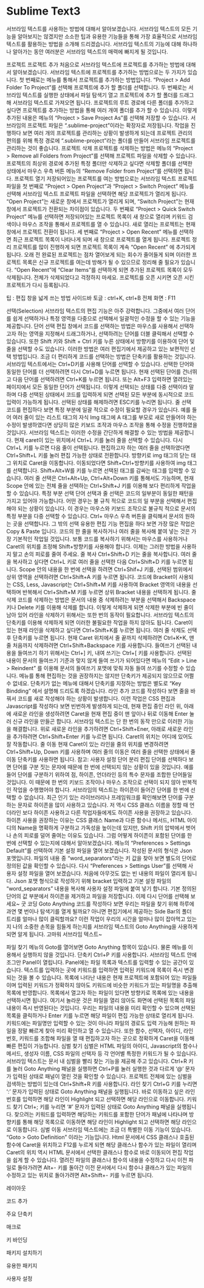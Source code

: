 Sublime Text3
=======

서브라임 텍스트를 사용하는 방법에 대해서 알아보겠습니다.
서브라임 텍스트의 모든 기능을 알아보지는 않겠지만 소소한 팁과 유용한 기능들을 통해 가장 효율적으로 서브라임 텍스트를 활용하는 방법을 소개해 드리겠습니다.
서브라임 텍스트의 기능에 대해 하나하나 알아가는 동안 여러분은 서브라임 텍스트의 매력에 빠지게 될 것입니다.

프로젝트
프로젝트 추가
처음으로 서브라임 텍스트에 프로젝트를 추가하는 방법에 대해서 알아보겠습니다.
서브라임 텍스트에 프로젝트를 추가하는 방법으로는 두 가지가 있습니다.
첫 번째로는 메뉴를 통해서 프로젝트를 추가하는 방법입니다.
“Project > Add Folder To Project”를 선택해 프로젝트에 추가 할 폴더를 선택합니다.
두 번째로는 서브라임 텍스트를 실행한 상태에서 파일 탐색기 열고 프로젝트에 추가 할 폴더를 드래그해 서브라임 텍스트로 가져오면 됩니다.
프로젝트의 루트 경로에 다른 폴더를 추가하고 싶다면 프로젝트를 추가하는 방법을 통해 여러 개여 폴더를 추가 할 수 있습니다.
이렇게 추가된 내용은 메뉴의 “Project > Save Project As”를 선택해 저장할 수 있습니다.
서브라임의 프로젝트 파일은 “.sublime-project”이라는 확장자로 저장됩니다.
작업을 진행하다 보면 여러 개의 프로젝트를 관리하는 상황이 발생하게 되는데 프로젝트 관리의 편의를 위해 특정 경로에 “.sublime-project”라는 폴더를 만들어 서브라임 프로젝트를 관리하는 것이 좋습니다.
프로젝트 삭제
프로젝트를 삭제하는 방법은 메뉴의 “Project > Remove all Folders from Project”를 선택해 프로젝트 파일을 삭제할 수 있습니다.
프로젝트의 최상위 경로에 추가된 특정 폴더만 삭제하고 싶다면 삭제할 폴더를 선택한 상태에서 마우스 우측 버튼 메뉴의 “Remove Folder from Project”를 선택하면 됩니다.
프로젝트 열기
저장되어있는 프로젝트를 여는 방법으로는 서브라임 텍스트 프로젝트 파일을 
첫 번째로 “Project > Open Project”과 “Project > Switch Project” 메뉴를 선택해 서브라임 텍스트 프로젝트 파일을 선택하면 해당 프로젝트가 열리게 됩니다. “Open Project”는 새로운 창에서 프로젝트가 열리게 되며, “Switch Project”는 현재 창에서 프로젝트가 전환되는 차이점이 있습니다.
두 번째로 “Project > Quick Switch Project” 메뉴를 선택하면 저장되어있는 프로젝트 목록이 새 창으로 열리며 키워드 검색이나 마우스 조작을 통해서 프로젝트를 열 수 있습니다. 새로 열리는 프로젝트는 현재 창에서 프로젝트 전환이 됩니다.
세 번째로 “Project > Open Recent” 메뉴를 선택하면 최근 프로젝트 목록이 나타나게 되며 새 창으로 프로젝트를 열게 됩니다.
프로젝트 정리
프로젝트를 많이 진행하게 되면 프로젝트 목록이 계속 “Open Recent” 에 추가되게 됩니다. 오래 전 완료된 프로젝트는 점차 열어보게 되는 회수가 줄어들게 되며 이러한 프로젝트 목록은 신규 프로젝트를 여는데 방해가 될 수 있으므로 정리해 줄 필요가 있습니다. “Open Recent”에 “Clear Items”를 선택하게 되면 추가된 프로젝트 목록이 모두 삭제됩니다. 전체가 삭제되었다고 걱정하지 마세요. 프로젝트를 오픈 시키면 오픈 시킨 프로젝트가 다시 등록됩니다.

팁 : 편집 창을 넓게 쓰는 방법
사이드바 토글 : ctrl+K, ctrl+B
전체 화면 : F11

선택(Selection)
서브라임 텍스트의 편집 기능은 아주 강력합니다. 그중에서 여러 단어를 쉽게 선택하거나 특정 영역을 다중으로 선택해서 일괄적인 수정을 할 수 있는 기능을 제공합니다.
단어 선택
편집 창에서 코드를 선택하는 방법은 마우스를 사용해서 선택하고자 하는 영역을 지정해서 드래그하거나, 선택하려는 단어를 더블 클릭해서 선택할 수 있습니다. 또한 Shift 키와 Shift + Ctrl 키를 누른 상태에서 방향키를 이용하여 단어 및 줄을 선택할 수도 있습니다. 이러한 방법은 여러 편집기에서 제공하고 있는 보편적인 선택 방법입니다.
조금 더 편리하게 코드를 선택하는 방법은 단축키를 활용하는 것입니다. 서브라임 텍스트에서는 Ctrl+D키를 사용해 단어를 선택할 수 있습니다. 선택한 단어와 동일한 단어를 더 선택하려면 다시 Ctrl+D를 누르면 됩니다. 현재 선택된 단어를 건너뛰고 다음 단어를 선택하려면 Ctrl+K를 누르면 됩니다. 또는 Alt+F3 입력하면 열려있는 페이지에서 모든 동일한 단어가 선택됩니다. 이렇게 선택되는 상태를 다중 선택이라 말하며 다중 선택된 상태에서 코드를 입력하게 되면 선택된 모든 부분에 동시적으로 코드 입력이 가능하게 됩니다. 선택된 상태를 해제하려면 ESC키를 누리면 됩니다.
줄 선택
코드를 편집하다 보면 특정 부분에 일괄 적으로 수정이 필요할 경우가 있습니다. 
예를 들어 여러 줄이 있는 리스트 태그의 자식 Img 태그에 A 태그를 부모로 새로 만들어야 하는 수정이 발생하였다면 상당히 많은 키보드 조작과 마우스 조작을 통해 수정을 진행하였을 것입니다. 서브라임 텍스트는 이러한 수정을 간단하게 해결할 수 있는 방법을 제공합니다.
현재 caret이 있는 위치에서 Ctrl+L 키를 눌러 줄을 선택할 수 있습니다. 다시 Ctrl+L 키를 누르면 다음 줄이 선택됩니다. 편집하고자 하는 여러 줄을 선택하였다면 Ctrl+Shift+L 키를 눌러 편집 가능한 상태로 전환합니다. 방향키로 img 태그의 닫는 태그 위치로 Caret을 이동합니다. 이동되었다면 Shift+Ctrl+방향키를 사용하여 img 태그를 선택합니다. Shift+Alt+W를 키를 누르면 선택된 태그를 감싸는 태그를 입력할 수 있습니다.
여러 줄 선택은 Ctrl+Alt+Up, Ctrl+Alt+Down 키를 통해서도 가능하며, 현재 Scope 안에 있는 전체 줄을 선택하는 Ctrl+Shift+J 키를 이용해 보다 편리하게 작업을 할 수 있습니다.
특정 부분 선택
단어 선택과 줄 선택은 코드의 일부분이 동일한 패턴을 가지고 있어야 가능합니다. 어떤 경우는 불 규칙 적으로 코드의 일 부분을 선택해서 편집해야 되는 상황이 있습니다. 이 경우는 마우스와 키보드 조작으로 불규칙 적으로 문서의 특정 부분을 다중 선택할 수 있습니다.
Ctrl+ 마우스 우측 버튼을 클릭해서 문서의 원하는 곳을 선택합니다.
그 밖의 선택 유용한 편집 기능
편집을 하다 보면 가장 많은 작업은 Copy & Paste 입니다. 코드의 한 줄을 복사하거나 여러 줄을 복사해 붙여 넣는 것은 가장 기본적인 작업일 것입니다. 보통 코드를 복사하기 위해서는 마우스를 사용하거나 Caret의 위치를 조정해 Shift+방향키를 사용해야 합니다. 이제는 그러한 방법을 사용하지 말고 손의 피로를 줄여 주세요.
줄 복사
Ctrl+Shift+D 키는 줄을 복사합니다. 여러 줄을 복사하고 싶다면 Ctrl+L 키로 여러 줄을 선택한 다음 Ctrl+Shift+D 키를 누르면 됩니다. 
Scope 안의 내용을 한 번에 선택을 하려면 Ctrl+Shif+J 키를, 선택된 범위에서 상위 영역을 선택하려면 Ctrl+Shift+A 키를 누르면 됩니다. 
코드에 Bracket이 사용되는 CSS, Less, Javascript는 Ctrl+Shift+M 키를 사용하여 Bracket 영역의 내용을 선택하며 반복해서 Ctrl+Shift+M 키를 누르면 상위 Bracket 내용을 선택하게 됩니다.
줄 삭제
코드를 삭제하는 방법은 문서의 내용 중 삭제하려는 부분을 선택해서 Backspace 키나 Delete 키를 이용해 삭제를 합니다. 이렇게 삭제하게 되면 삭제한 부분에 빈 줄이 남아 있어 라인을 삭제하기 위해서는 또한 번의 동작이 필요합니다. 서브라임 텍스트의 단축키를 이용해 삭제하게 되면 이러한 불필요한 작업을 하지 않아도 됩니다. Caret이 있는 현재 라인을 삭제하고 싶다면 Ctrl+Shift+K를 누르면 됩니다. 여러 줄 삭제도 선택 후 단축키를 누르면 됩니다. 현재 Caret 위치에서 줄 끝까지 삭제하려면 Ctrl+K+K, 맨 줄 처음까지 삭제하려면 Ctrl+Shift+Backspace 키를 사용합니다.
들여쓰기
선택된 내용을 들여쓰기 하기 위해서는 Ctrl+] 키, 내여 쓰기는 Ctrl+[ 키를 사용합니다.
선택된 내용이 문서의 들여쓰기 기준과 맞지 않게 들여 쓰기가 되어있다면 메뉴의 “Edit > Line > Reindent” 를 이용해 문서의 들여쓰기 포맷에 맞춰 자동 들여 쓰기를 수정할 수 있습니다. 메뉴를 통해 편집하는 것을 권장하지는 않지만 단축키가 제공되지 않으므로 어쩔 수 없네요. 단축키가 없는 메뉴에 대해서 단축키를 지정하는 방법은 별도로 “Key Bindding” 에서 설명해 드리도록 하겠습니다.
라인 추가
코드를 작성하다 보면 줄을 바꿔서 코드를 새로 작성해야 하는 상황이 발생합니다. 이런 작업은 CSS 편집과 Javascript를 작성하다 보면 빈번하게 발생하게 되는데, 현재 편집 중인 라인 위, 아래에 새로운 라인을 생성하려면 Caret을 현재 편집 중이 맨 앞이나 뒤로 이동해 Enter 눌러 신규 라인을 만들곤 합니다. 서브라임 텍스트는 단 한 번의 동작 만으로 이러한 기능을 해결합니다.
위로 새로운 라인을 추가하려면 Ctrl+Shift+Ener, 아래로 새로운 라인을 추가하려면 Ctrl+Shift+Enter 키를 누르면 됩니다. Caret의 위치는 어디에 있어도 잘 작동합니다. 
줄 이동
현재 Caret이 있는 라인을 줄의 위치를 변경하려면 Ctrl+Shift+Up, Down 키를 사용하며 여러 줄의 이동은 여러 줄을 선택한 상태에서 줄 이동 단축키를 사용하면 됩니다.
참고: 사용자 설정 단어 분리 편집
단어를 선택하다 보면 단어를 구분 짓는 문자에 때문에 한 번에 선택되지 않는 상황이 있을 것입니다.  예를 들어 단어를 구분하기 위하여 점, 하이픈, 언더라인 등의 특수 문자를 조합한 단어들일 것입니다. 이 때문에 한 번의 키보드 조작이나 마우스 조작으로 선택이 되지 않아 반복적인 작업을 수행했어야 합니다. 
서브라임의 텍스트는 하이픈이 들어간 단어를 한 번에 선택할 수 없습니다. 최근 인기 있는 라이브러리나 프레임워크를 확인해보면 단어를 구분하는 문자로 하이픈을 많이 사용하고 있습니다. 저 역시 CSS 클래스 이름을 정할 때 언더라인 보다 하이픈 사용하고 다른 작업자들에게도 하이픈 사용을 권장하고 있습니다. 하이픈 사용을 권장하는 이유는 CSS 클래스 Name과 다른 함수나 메서드, HTML 아이디의 Name을 명확하게 구분하고 가독성을 높이는데 있지만, Shift 키의 압박에서 벗어나 손의 피로를 덜어 줄여는 이유도 있습니다. 
그럼 어떻게 하이픈이 포함된 단어를 한 번에 선택할 수 있는지에 대해서 알아보겠습니다. 메뉴의 “Preferences > Settings Default”를 선택하여 기본 설정 파일을 열어 보겠습니다. 작성된 문서의 형식은 Json 포맷입니다. 파일의 내용 중 “word_separators”라는 키 값을 찾아 보면 별도의 단어로 정의된 값을 확인할 수 있습니다. 다시 “Preferences > Settings User”를 선택해 사용자 설정 파일을 열어 보겠습니다. 처음에 아무것도 없는 빈 내용의 파일이 열리게 됩니다. Json 포맷 형식으로 작성하기 위해 bracket 입력하고 기본 설정 파일의 “word_separators” 내용을 복사해 사용자 설정 파일에 붙여 넣기 합니다. 기본 정의된 단어의 값 부분에서 하이픈을 제거하고 파일을 저장합니다.
이제 다시 단어를 선택해 보세요~ 굿 코딩
Goto Anything
코드를 작성하다 보면 우리는 파일을 찾기 위해 하루에 과연 몇 번이나 탐색기를 열게 될까요? 아니면 편집기에서 제공하는 Side Bar의 폴더 트리를 얼마나 많이 클릭할까요? 
이런 작업이 우리의 시간을 얼마나 많이 잡아먹고 있는지 나의 소중한 손목을 힘들게 하는지를 서브라임 텍스트의 Goto Anything을 사용하게 되면 알게 됩니다. 고마워 서브라임 텍스트~

파일 찾기
메뉴의 Goto를 열어보면  Goto Anything 항목이 있습니다. 물론 메뉴를 이용해서 실행하지 않을 것입니다.
단축키 Ctrl+P 키를 사용합니다. 서브라임 텍스트 안에 조그만 Panel이 열립니다. Panel에는 파일 목록과 텍스트를 입력할 수 있는 공간이 있습니다. 텍스트를 입력하는 곳에 키워드를 입력하면 입력된 키워드에 목록이 즉시 변경되는 것을 볼 수 있습니다. 목록에 나타난 내용은 현재 프로젝트에 포함되어 있는 파일들이며 입력된 키워드가 정확하지 않아도 키워드에 비슷한 키워드가 있는 파일명을 추출해 목록에 반영합니다. 목록에서 열고자 하는 파일이 있다면 방향키로 목록에 있는 내용을 선택하시면 됩니다. 여기서 놀라운 것은 파일을 열리 않아도 화면에 선택된 목록의 파일 내용이 즉시 반영된다는 것입니다. 우리는 파일의 내용을 미리 확인할 수 있으며 선택된 목록을 클릭하거나 Enter 키를 누르면 해당 파일이 편집 가능한 상태로 열리게 됩니다.
키워드에는 파일명만 입력할 수 있는 것이 아니라 파일의 경로도 입력 가능해 원하는 파일을 정말 빠르게 찾아 미리 확인하고 열 수 있습니다. 또한 함수, 선택자, 아이디, 라인 번호, 키워드를 조합해 파일을 열 때 편집하고자 하는 곳으로 정확하게 Caret을 이동해 빠른 편집이 가능합니다.
심벌 찾기
심벌은 HTML 파일의 아이디, Javascript의 함수나 메서드, 생성자 이름, CSS 파일의 선택자 등 각 언어별 특정한 키워드가 될 수 있습니다. 서브라임 텍스트는 문서 내 심벌을 빨리 찾는 기능을 제공해 주고 있습니다. Ctrl+R 키를 눌러 Goto Anything 패널을 실행하면 Ctrl+P를 눌러 실행한 것과 다르게 ‘@’ 문자가 입력된 상태로 패널이 열린 것을 확인할 수 있습니다.
프로젝트 전체에 있는 심벌을 검색하는 방법이 있는데 Ctrl+Shift+R 키를 사용합니다.
라인 찾기
Ctrl+G 키를 누리면 ‘:’ 문자가 입력된 상태로 Goto Anything 패널을 실행됩니다. 바로 이동하고 싶은 라인 번호를 입력하면 해당 라인이 Highlight 되고 선택하면 해당 라인으로 이동합니다.
키워드 찾기
Ctrl+; 키를 누리면 ‘#’ 문자가 입력된 상태로 Goto Anything 패널을 실행됩니다. 찾으려는 키워드를 입력하면 해당하는 키워드를 포함한 단어가 패널에 나타나며 방향키를 통해 해당 목록으로 이동하면 해당 라인이 Highlight 되고 선택하면 해당 라인으로 이동합니다. 
심벌 이동
서브라임 텍스트에는 조금 더 특별한 이동 기능이 있습니다. “Goto > Goto Definition” 이라는 기능입니다. Html 문서에서 CSS 클래스나 호출된 함수에 Caret을 위치하고 F12를 누르게 되면 해당 클래스나 함수가 있는 파일이 열리며 Caret의 위치 역시 HTML 문서에서 선택한 클래스나 함수로 바로 이동되어 편집 작업을 쉽게 할 수 있습니다.
열려진 파일의 클래스나 함수의 내용을 수정하고 다시 이전 파일로 돌아가려면 Alt+- 키를 돌아간 이전 문서에서 다시 함수나 클래스가 있는 파일의 수정하고 있는 위치로 돌아가려면 Alt+Shift+- 키를 누르면 됩니다.

레이아웃

코드 추가

주요 단축키

매크로

키 바인딩

패키지 설치하기

유용한 패키지

사용자 설정

